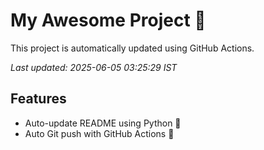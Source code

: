 # My Awesome Project 🚀

This project is automatically updated using GitHub Actions.

_Last updated: 2025-06-05 03:25:29 IST_

## Features
- Auto-update README using Python 🐍
- Auto Git push with GitHub Actions 🤖
